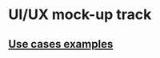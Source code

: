 # UI/UX mock-up track

## [Use cases examples](https://docs.google.com/spreadsheets/d/18pNHs1bJRfNb8kT2UPI6rSTM0qnWTPLz9VSoyRkSbXs/edit#gid=0)
